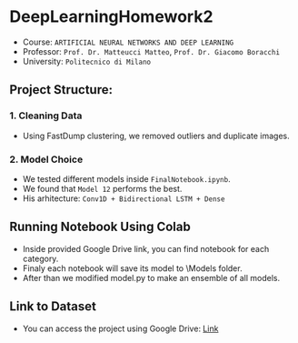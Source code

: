 # DeepLearningHomework2

* Course: `ARTIFICIAL NEURAL NETWORKS AND DEEP LEARNING`
* Professor: `Prof. Dr. Matteucci Matteo`, `Prof. Dr. Giacomo Boracchi`
* University: `Politecnico di Milano`

## Project Structure:
### 1. Cleaning Data
- Using FastDump clustering, we removed outliers and duplicate images.

### 2. Model Choice
- We tested different models inside `FinalNotebook.ipynb`.
- We found that `Model 12` performs the best.
- His arhitecture: `Conv1D + Bidirectional LSTM + Dense`

## Running Notebook Using Colab
- Inside provided Google Drive link, you can find notebook for each category.
- Finaly each notebook will save its model to \Models folder.
- After than we modified model.py to make an ensemble of all models.

## Link to Dataset
 - You can access the project using Google Drive: [Link](https://drive.google.com/drive/folders/1k1-lPkaCEqRbdJLlkcgbZ9P95x2ZA1Nz)


